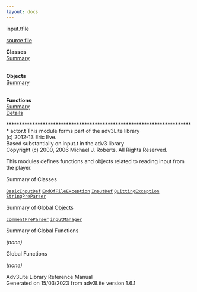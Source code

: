 ```yaml
---
layout: docs
---
```

<span class="title">input.t</span><span class="type">file</span>

[source file](../source/input.t.html)

**Classes**  
[Summary](#_ClassSummary_)  
 

**Objects**  
[Summary](#_ObjectSummary_)  
 

**Functions**  
[Summary](#_FunctionSummary_)  
[Details](#_Functions_)



\*\*\*\*\*\*\*\*\*\*\*\*\*\*\*\*\*\*\*\*\*\*\*\*\*\*\*\*\*\*\*\*\*\*\*\*\*\*\*\*\*\*\*\*\*\*\*\*\*\*\*\*\*\*\*\*\*\*\*\*\*\*\*\*\*\*\*\*\*\*\*\*
actor.t This module forms part of the adv3Lite library  
(c) 2012-13 Eric Eve.  
Based substantially on input.t in the adv3 library  
Copyright (c) 2000, 2006 Michael J. Roberts. All Rights Reserved.

This modules defines functions and objects related to reading input from
the player.



<span id="_ClassSummary_"></span>



<span class="hdln">Summary of Classes</span>  



[`BasicInputDef`](../object/BasicInputDef.html) [`EndOfFileException`](../object/EndOfFileException.html) [`InputDef`](../object/InputDef.html) [`QuittingException`](../object/QuittingException.html) [`StringPreParser`](../object/StringPreParser.html)
<span id="_ObjectSummary_"></span>



<span class="hdln">Summary of Global Objects</span>  



[`commentPreParser`](../object/commentPreParser.html) [`inputManager`](../object/inputManager.html)
<span id="FunctionSummary_"></span>



<span class="hdln">Summary of Global Functions</span>  



*(none)* <span id="_Functions_"></span>



<span class="hdln">Global Functions</span>  



*(none)*



Adv3Lite Library Reference Manual  
Generated on 15/03/2023 from adv3Lite version 1.6.1


